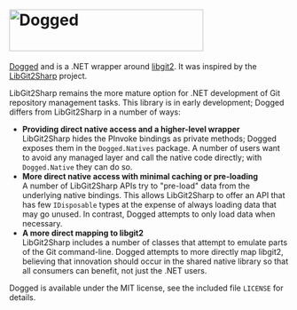 <h1><img src="http://dogged.app/logos/dogged-withtype.png" alt="Dogged" width="350" height="75"></h1>

[Dogged](https://github.com/ethomson/dogged) and is a .NET wrapper around
[libgit2](https://github.com/libgit2/libgit2).  It was inspired by the
[LibGit2Sharp](https://github.com/libgit2/libgit2sharp) project.

LibGit2Sharp remains the more mature option for .NET development of Git
repository management tasks.  This library is in early development;
Dogged differs from LibGit2Sharp in a number of ways:

* **Providing direct native access and a higher-level wrapper**  
  LibGit2Sharp hides the PInvoke bindings as private methods; Dogged
  exposes them in the `Dogged.Natives` package.  A number of users want
  to avoid any managed layer and call the native code directly; with
  `Dogged.Native` they can do so.
* **More direct native access with minimal caching or pre-loading**  
  A number of LibGit2Sharp APIs try to "pre-load" data from the underlying
  native bindings.  This allows LibGit2Sharp to offer an API that has few
  `IDisposable` types at the expense of always loading data that may go
  unused.  In contrast, Dogged attempts to only load data when necessary.
* **A more direct mapping to libgit2**  
  LibGit2Sharp includes a number of classes that attempt to emulate parts
  of the Git command-line.  Dogged attempts to more directly map libgit2,
  believing that innovation should occur in the shared native library so
  that all consumers can benefit, not just the .NET users.

Dogged is available under the MIT license, see the included file `LICENSE`
for details.
